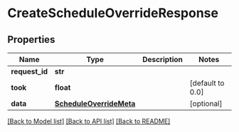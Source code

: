 # CreateScheduleOverrideResponse

## Properties
Name | Type | Description | Notes
------------ | ------------- | ------------- | -------------
**request_id** | **str** |  | 
**took** | **float** |  | [default to 0.0]
**data** | [**ScheduleOverrideMeta**](ScheduleOverrideMeta.md) |  | [optional] 

[[Back to Model list]](../README.md#documentation-for-models) [[Back to API list]](../README.md#documentation-for-api-endpoints) [[Back to README]](../README.md)


